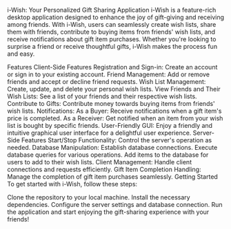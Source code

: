 i-Wish: Your Personalized Gift Sharing Application
i-Wish is a feature-rich desktop application designed to enhance the joy of gift-giving and receiving among friends. With i-Wish, users can seamlessly create wish lists, share them with friends, contribute to buying items from friends' wish lists, and receive notifications about gift item purchases. Whether you're looking to surprise a friend or receive thoughtful gifts, i-Wish makes the process fun and easy.

Features
Client-Side Features
Registration and Sign-in: Create an account or sign in to your existing account.
Friend Management: Add or remove friends and accept or decline friend requests.
Wish List Management: Create, update, and delete your personal wish lists.
View Friends and Their Wish Lists: See a list of your friends and their respective wish lists.
Contribute to Gifts: Contribute money towards buying items from friends' wish lists.
Notifications:
As a Buyer: Receive notifications when a gift item's price is completed.
As a Receiver: Get notified when an item from your wish list is bought by specific friends.
User-Friendly GUI: Enjoy a friendly and intuitive graphical user interface for a delightful user experience.
Server-Side Features
Start/Stop Functionality: Control the server's operation as needed.
Database Manipulation:
Establish database connections.
Execute database queries for various operations.
Add items to the database for users to add to their wish lists.
Client Management: Handle client connections and requests efficiently.
Gift Item Completion Handling: Manage the completion of gift item purchases seamlessly.
Getting Started
To get started with i-Wish, follow these steps:

Clone the repository to your local machine.
Install the necessary dependencies.
Configure the server settings and database connection.
Run the application and start enjoying the gift-sharing experience with your friends!
